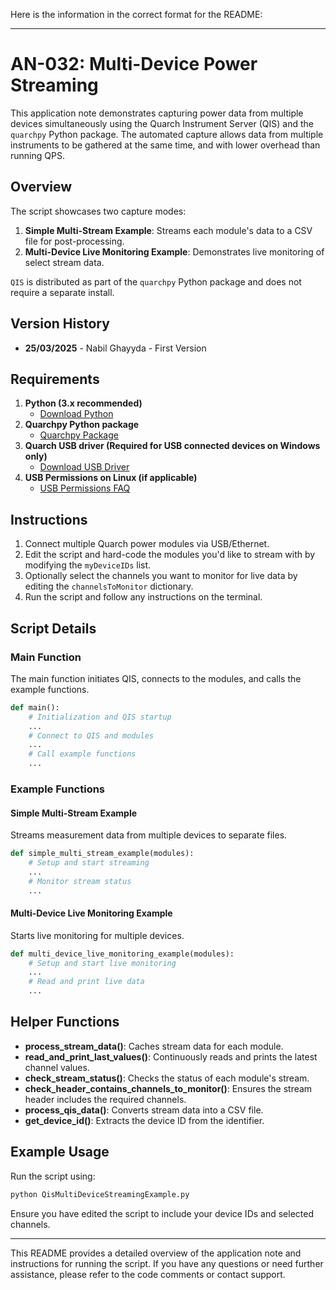 Here is the information in the correct format for the README:

---

# AN-032: Multi-Device Power Streaming

This application note demonstrates capturing power data from multiple devices simultaneously using the Quarch Instrument Server (QIS) and the `quarchpy` Python package. The automated capture allows data from multiple instruments to be gathered at the same time, and with lower overhead than running QPS.

## Overview

The script showcases two capture modes:
1. **Simple Multi-Stream Example**: Streams each module's data to a CSV file for post-processing.
2. **Multi-Device Live Monitoring Example**: Demonstrates live monitoring of select stream data.

`QIS` is distributed as part of the `quarchpy` Python package and does not require a separate install.

## Version History

- **25/03/2025** - Nabil Ghayyda - First Version

## Requirements

1. **Python (3.x recommended)**
   - [Download Python](https://www.python.org/downloads/)
2. **Quarchpy Python package**
   - [Quarchpy Package](https://quarch.com/products/quarchpy-python-package/)
3. **Quarch USB driver (Required for USB connected devices on Windows only)**
   - [Download USB Driver](https://quarch.com/downloads/driver/)
4. **USB Permissions on Linux (if applicable)**
   - [USB Permissions FAQ](https://quarch.com/support/faqs/usb/)

## Instructions

1. Connect multiple Quarch power modules via USB/Ethernet.
2. Edit the script and hard-code the modules you'd like to stream with by modifying the `myDeviceIDs` list.
3. Optionally select the channels you want to monitor for live data by editing the `channelsToMonitor` dictionary.
4. Run the script and follow any instructions on the terminal.

## Script Details

### Main Function

The main function initiates QIS, connects to the modules, and calls the example functions.

```python
def main():
    # Initialization and QIS startup
    ...
    # Connect to QIS and modules
    ...
    # Call example functions
    ...
```

### Example Functions

#### Simple Multi-Stream Example

Streams measurement data from multiple devices to separate files.

```python
def simple_multi_stream_example(modules):
    # Setup and start streaming
    ...
    # Monitor stream status
    ...
```

#### Multi-Device Live Monitoring Example

Starts live monitoring for multiple devices.

```python
def multi_device_live_monitoring_example(modules):
    # Setup and start live monitoring
    ...
    # Read and print live data
    ...
```

## Helper Functions

- **process_stream_data()**: Caches stream data for each module.
- **read_and_print_last_values()**: Continuously reads and prints the latest channel values.
- **check_stream_status()**: Checks the status of each module's stream.
- **check_header_contains_channels_to_monitor()**: Ensures the stream header includes the required channels.
- **process_qis_data()**: Converts stream data into a CSV file.
- **get_device_id()**: Extracts the device ID from the identifier.

## Example Usage

Run the script using:

```bash
python QisMultiDeviceStreamingExample.py
```

Ensure you have edited the script to include your device IDs and selected channels.

---

This README provides a detailed overview of the application note and instructions for running the script. If you have any questions or need further assistance, please refer to the code comments or contact support.
